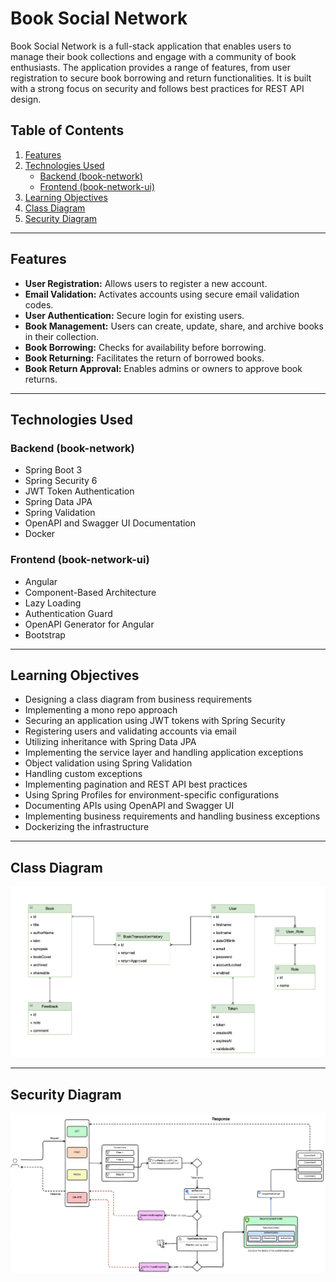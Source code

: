 # Book Social Network

Book Social Network is a full-stack application that enables users to manage their book collections and engage with a community of book enthusiasts. The application provides a range of features, from user registration to secure book borrowing and return functionalities. It is built with a strong focus on security and follows best practices for REST API design.

## Table of Contents
1. [Features](#features)
2. [Technologies Used](#technologies-used)
    - [Backend (book-network)](#backend-book-network)
    - [Frontend (book-network-ui)](#frontend-book-network-ui)
3. [Learning Objectives](#learning-objectives)
4. [Class Diagram](#class-diagram)
5. [Security Diagram](#security-diagram)

---

## Features

- **User Registration:** Allows users to register a new account.
- **Email Validation:** Activates accounts using secure email validation codes.
- **User Authentication:** Secure login for existing users.
- **Book Management:** Users can create, update, share, and archive books in their collection.
- **Book Borrowing:** Checks for availability before borrowing.
- **Book Returning:** Facilitates the return of borrowed books.
- **Book Return Approval:** Enables admins or owners to approve book returns.

---

## Technologies Used

### Backend (book-network)

- Spring Boot 3
- Spring Security 6
- JWT Token Authentication
- Spring Data JPA
- Spring Validation
- OpenAPI and Swagger UI Documentation
- Docker

### Frontend (book-network-ui)

- Angular
- Component-Based Architecture
- Lazy Loading
- Authentication Guard
- OpenAPI Generator for Angular
- Bootstrap

---

## Learning Objectives

- Designing a class diagram from business requirements
- Implementing a mono repo approach
- Securing an application using JWT tokens with Spring Security
- Registering users and validating accounts via email
- Utilizing inheritance with Spring Data JPA
- Implementing the service layer and handling application exceptions
- Object validation using Spring Validation
- Handling custom exceptions
- Implementing pagination and REST API best practices
- Using Spring Profiles for environment-specific configurations
- Documenting APIs using OpenAPI and Swagger UI
- Implementing business requirements and handling business exceptions
- Dockerizing the infrastructure

---

## Class Diagram

![Class Diagram](./screenshots/class-diagram.png)

---

## Security Diagram

![Security Diagram](./screenshots/security.png)

